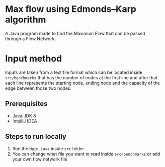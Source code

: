 # Max flow using Edmonds–Karp algorithm

A Java program made to find the Maximum Flow that can be passed through a Flow Network.

# Input method

Inputs are taken from a text file format which can be located inside <code>src/benchmarks</code> that has the number of nodes at the first line and after that each line represents the starting node, ending node and the capacity of the edge between those two nodes.

## Prerequisites

 - Java JDK 8
 - IntelliJ IDEA

## Steps to run locally

1. Run the <code>Main.java</code> inside <code>src</code> folder
2. You can change what file you want to read inside <code>src/benchmarks</code> or add your own flow network file
